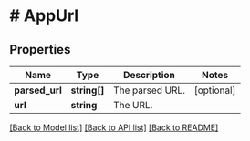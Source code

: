 # # AppUrl

## Properties

Name | Type | Description | Notes
------------ | ------------- | ------------- | -------------
**parsed_url** | **string[]** | The parsed URL. | [optional]
**url** | **string** | The URL. |

[[Back to Model list]](../../README.md#models) [[Back to API list]](../../README.md#endpoints) [[Back to README]](../../README.md)
